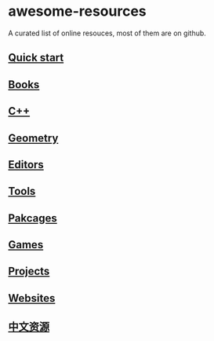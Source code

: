 # awesome-resources
A curated list of online resouces, most of them are on github.

## [Quick start](quick-start.md)

## [Books](books.md)

## [C++](C++.md)

## [Geometry](geometry.md)

## [Editors](editors.md)

## [Tools](tools.md)

## [Pakcages](packages.md)

## [Games](games.md)

## [Projects](projects.md)

## [Websites](websites.md)

## [中文资源](chinese.md)
